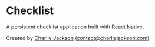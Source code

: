 # Checklist

A persistent checklist application built with React Native.

Created by [Charlie Jackson](https://charliejackson.com) ([contact@charliejackson.com](mailto:contact@charliejackson.com))
